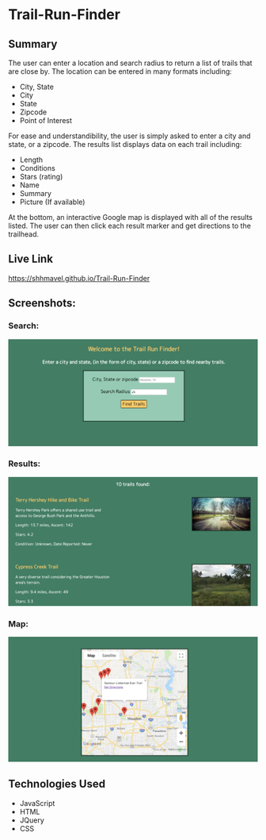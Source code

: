 # Trail-Run-Finder

## Summary
The user can enter a location and search radius to return a list of trails that are close by. The location can be entered in many formats including: 
  * City, State 
  * City
  * State
  * Zipcode
  * Point of Interest
  
  For ease and understandibility, the user is simply asked to enter a city and state, or a zipcode.
  The results list displays data on each trail including:
  * Length
  * Conditions
  * Stars (rating)
  * Name
  * Summary
  * Picture (If available)
  
  At the bottom, an interactive Google map is displayed with all of the results listed. The user can then click each result marker and get directions to the trailhead.

## Live Link
https://shhmavel.github.io/Trail-Run-Finder

## Screenshots:
### Search:
![search screen](Screenshots/Search.png)

### Results:
![results list](Screenshots/Results.png)

### Map:
![Map](Screenshots/Map.png)

## Technologies Used
* JavaScript
* HTML
* JQuery
* CSS 
